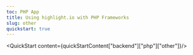 ```yaml
---
toc: PHP App
title: Using highlight.io with PHP Frameworks
slug: other
quickstart: true
---
```


<QuickStart content={quickStartContent["backend"]["php"]["other"]}/>
